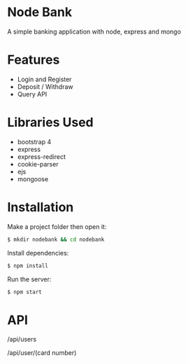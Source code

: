 # Node Bank


A simple banking application with node, express and mongo


# Features

  - Login and Register
  - Deposit / Withdraw
  - Query API

# Libraries Used

  - bootstrap 4
  - express
  - express-redirect
  - cookie-parser
  - ejs
  - mongoose

# Installation
Make a project folder then open it:
```sh
$ mkdir nodebank && cd nodebank
```


Install dependencies:
```sh
$ npm install
```

Run the server:
```sh
$ npm start
```

# API

/api/users

/api/user/(card number)

